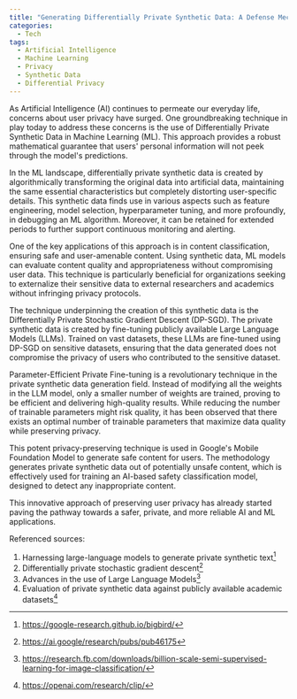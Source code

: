 ```yaml
---
title: "Generating Differentially Private Synthetic Data: A Defense Mechanism for User Privacy"
categories:
  - Tech
tags:
  - Artificial Intelligence
  - Machine Learning
  - Privacy
  - Synthetic Data
  - Differential Privacy
---
```

As Artificial Intelligence (AI) continues to permeate our everyday life, concerns about user privacy have surged. One groundbreaking technique in play today to address these concerns is the use of Differentially Private Synthetic Data in Machine Learning (ML). This approach provides a robust mathematical guarantee that users' personal information will not peek through the model's predictions.

In the ML landscape, differentially private synthetic data is created by algorithmically transforming the original data into artificial data, maintaining the same essential characteristics but completely distorting user-specific details. This synthetic data finds use in various aspects such as feature engineering, model selection, hyperparameter tuning, and more profoundly, in debugging an ML algorithm. Moreover, it can be retained for extended periods to further support continuous monitoring and alerting.

One of the key applications of this approach is in content classification, ensuring safe and user-amenable content. Using synthetic data, ML models can evaluate content quality and appropriateness without compromising user data. This technique is particularly beneficial for organizations seeking to externalize their sensitive data to external researchers and academics without infringing privacy protocols.

The technique underpinning the creation of this synthetic data is the Differentially Private Stochastic Gradient Descent (DP-SGD). The private synthetic data is created by fine-tuning publicly available Large Language Models (LLMs). Trained on vast datasets, these LLMs are fine-tuned using DP-SGD on sensitive datasets, ensuring that the data generated does not compromise the privacy of users who contributed to the sensitive dataset.

Parameter-Efficient Private Fine-tuning is a revolutionary technique in the private synthetic data generation field. Instead of modifying all the weights in the LLM model, only a smaller number of weights are trained, proving to be efficient and delivering high-quality results. While reducing the number of trainable parameters might risk quality, it has been observed that there exists an optimal number of trainable parameters that maximize data quality while preserving privacy.

This potent privacy-preserving technique is used in Google's Mobile Foundation Model to generate safe content for users. The methodology generates private synthetic data out of potentially unsafe content, which is effectively used for training an AI-based safety classification model, designed to detect any inappropriate content.

This innovative approach of preserving user privacy has already started paving the pathway towards a safer, private, and more reliable AI and ML applications.

Referenced sources:

1. Harnessing large-language models to generate private synthetic text[^1]
2. Differentially private stochastic gradient descent[^2]
3. Advances in the use of Large Language Models[^3]
4. Evaluation of private synthetic data against publicly available academic datasets[^4]

[^1]: https://google-research.github.io/bigbird/
[^2]: https://ai.google/research/pubs/pub46175
[^3]: https://research.fb.com/downloads/billion-scale-semi-supervised-learning-for-image-classification/
[^4]: https://openai.com/research/clip/